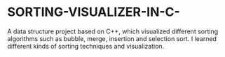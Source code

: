 # SORTING-VISUALIZER-IN-C-
A data structure project based on C++, which visualized different sorting algorithms such as bubble, merge, insertion and selection sort. I learned different kinds of sorting techniques and visualization.
